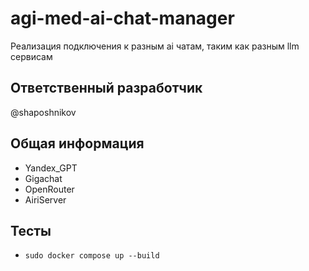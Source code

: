 # agi-med-ai-chat-manager

Реализация подключения к разным ai чатам, таким как разным llm сервисам

## Ответственный разработчик

@shaposhnikov

## Общая информация

- Yandex_GPT
- Gigachat
- OpenRouter
- AiriServer

## Тесты

- `sudo docker compose up --build`

